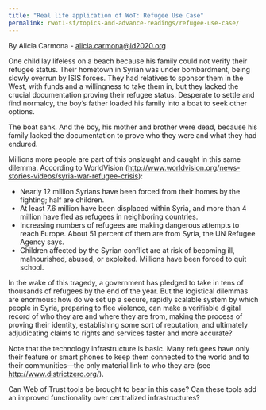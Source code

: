 ```yaml
---
title: "Real life application of WoT: Refugee Use Case"
permalink: rwot1-sf/topics-and-advance-readings/refugee-use-case/
--- 
```



By Alicia Carmona - alicia.carmona@id2020.org

One child lay lifeless on a beach because his family could not verify their refugee status. Their hometown in Syrian was under bombardment, being slowly overrun by ISIS forces. They had relatives to sponsor them in the West, with funds and a willingness to take them in, but they lacked the crucial documentation proving their refugee status. Desperate to settle and find normalcy, the boy’s father loaded his family into a boat to seek other options.

The boat sank. And the boy, his mother and brother were dead, because his family lacked the documentation to prove who they were and what they had endured.

Millions more people are part of this onslaught and caught in this same dilemma. According to WorldVision (http://www.worldvision.org/news-stories-videos/syria-war-refugee-crisis):
* Nearly 12 million Syrians have been forced from their homes by the fighting; half are children.
* At least 7.6 million have been displaced within Syria, and more than 4 million have fled as refugees in neighboring countries.
* Increasing numbers of refugees are making dangerous attempts to reach Europe. About 51 percent of them are from Syria, the UN Refugee Agency says.
* Children affected by the Syrian conflict are at risk of becoming ill, malnourished, abused, or exploited. Millions have been forced to quit school.

In the wake of this tragedy, a government has pledged to take in tens of thousands of refugees by the end of the year. But the logistical dilemmas are enormous: how do we set up a secure, rapidly scalable system by which people in Syria, preparing to flee violence, can make a verifiable digital record of who they are and where they are from, making the process of proving their identity, establishing some sort of reputation, and ultimately adjudicating claims to rights and services faster and more accurate?

Note that the technology infrastructure is basic. Many refugees have only their feature or smart phones to keep them connected to the world and to their communities—the only material link to who they are (see http://www.districtzero.org/).

Can Web of Trust tools be brought to bear in this case? Can these tools add an improved functionality over centralized infrastructures?
